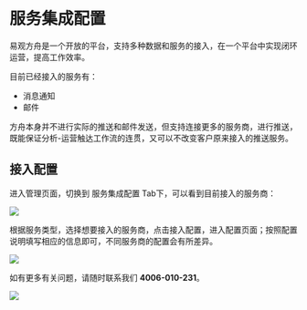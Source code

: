 # 服务集成配置

易观方舟是一个开放的平台，支持多种数据和服务的接入，在一个平台中实现闭环运营，提高工作效率。

目前已经接入的服务有：

* 消息通知
* 邮件

方舟本身并不进行实际的推送和邮件发送，但支持连接更多的服务商，进行推送，既能保证分析-运营触达工作流的连贯，又可以不改变客户原来接入的推送服务。

## 接入配置

进入管理页面，切换到 服务集成配置  Tab下，可以看到目前接入的服务商：

![ ](https://imguserradar.analysys.cn/fangzhou/img/2018/08/201808130100095334.png)

根据服务类型，选择想要接入的服务商，点击接入配置，进入配置页面；按照配置说明填写相应的信息即可，不同服务商的配置会有所差异。

![ ](https://imguserradar.analysys.cn/fangzhou/img/2018/08/201808130102263481.png)

如有更多有关问题，请随时联系我们 **4006-010-231**。

[![ ](https://imguserradar.analysys.cn/fangzhou/img/2019/01/201901151711159657.jpeg)](https://ark.analysys.cn/view/sign/signup.html?campaign_id=2111486795&utm_campaign=%E6%96%87%E6%A1%A3%E6%B3%A8%E5%86%8C&utm_medium=%E8%87%AA%E5%AA%92%E4%BD%93&utm_source=%E6%96%87%E6%A1%A3&utm_content=&utm_term=)